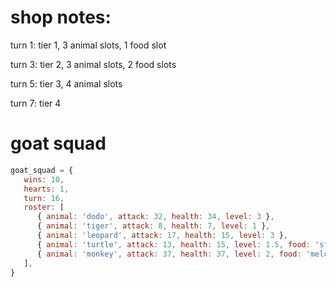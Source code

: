 # shop notes:
turn 1:
tier 1, 3 animal slots, 1 food slot

turn 3:
tier 2, 3 animal slots, 2 food slots

turn 5:
tier 3, 4 animal slots

turn 7:
tier 4


# goat squad
```js
goat_squad = {
   wins: 10,
   hearts: 1,
   turn: 16,
   roster: [
      { animal: 'dodo', attack: 32, health: 34, level: 3 },
      { animal: 'tiger', attack: 8, health: 7, level: 1 },
      { animal: 'leopard', attack: 17, health: 15, level: 3 },
      { animal: 'turtle', attack: 13, health: 15, level: 1.5, food: 'steak' },
      { animal: 'monkey', attack: 37, health: 37, level: 2, food: 'melon' },
   ],
}
```
